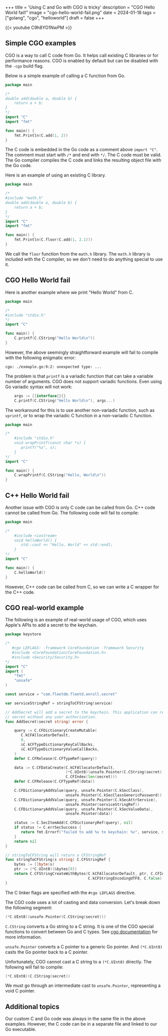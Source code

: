 +++
title = 'Using C and Go with CGO is tricky'
description = "CGO Hello World fail!"
image = "cgo-hello-world-fail.png"
date = 2024-01-18
tags = ["golang", "cgo", "helloworld"]
draft = false
+++

{{< youtube C9h8YO1NwPM >}}

## Simple CGO examples

CGO is a way to call C code from Go. It helps call existing C libraries or for performance reasons. CGO is enabled by default but can be disabled with the `-cgo` build flag.

Below is a simple example of calling a C function from Go.

```go
package main

/*
double add(double a, double b) {
    return a + b;
}
*/
import "C"
import "fmt"

func main() {
    fmt.Println(C.add(1, 2))
}
```

The C code is embedded in the Go code as a comment above `import "C"`. The comment must start with `/*` and end with `*/`. The C code must be valid.
The Go compiler compiles the C code and links the resulting object file with the Go code.

Here is an example of using an existing C library.

```go
package main

/*
#include "math.h"
double add(double a, double b) {
    return a + b;
}
*/
import "C"
import "fmt"

func main() {
    fmt.Println(C.floor(C.add(1, 2.1)))
}
```

We call the `floor` function from the `math.h` library. The `math.h` library is included with the C compiler, so we don't need to do anything special to use it.

## CGO Hello World fail

Here is another example where we print "Hello World" from C.

```go
package main

/*
#include "stdio.h"
*/
import "C"

func main() {
    C.printf(C.CString("Hello World\n"))
}
```

However, the above seemingly straightforward example will fail to compile with the following enigmatic error:

```shell
cgo: ./exmaple.go:9:2: unexpected type: ...
```

The problem is that `printf` is a variadic function that can take a variable number of arguments. CGO does not support variadic functions. Even using Go variadic syntax will not work:

```go
    args := []interface{}{}
    C.printf(C.CString("Hello World\n"), args...)
```

The workaround for this is to use another non-variadic function, such as `vprintf`, or to wrap the variadic C function in a non-variadic C function.

```go
package main

/*
    #include "stdio.h"
    void wrapPrintf(const char *s) {
       printf("%s", s);
    }
*/
import "C"

func main() {
    C.wrapPrintf(C.CString("Hello, World\n"))
}
```

## C++ Hello World fail

Another issue with CGO is only C code can be called from Go. C++ code cannot be called from Go. The following code will fail to compile:

```go
package main

/*
    #include <iostream>
    void helloWorld() {
       std::cout << "Hello, World" << std::endl;
    }
*/
import "C"

func main() {
    C.helloWorld()
}
```

However, C++ code can be called from C, so we can write a C wrapper for the C++ code.

## CGO real-world example

The following is an example of real-world usage of CGO, which uses Apple's APIs to add a secret to the keychain.

```go
package keystore

/*
   #cgo LDFLAGS: -framework CoreFoundation -framework Security
   #include <CoreFoundation/CoreFoundation.h>
   #include <Security/Security.h>
*/
import "C"
import (
    "fmt"
    "unsafe"
)

const service = "com.fleetdm.fleetd.enroll.secret"

var serviceStringRef = stringToCFString(service)

// AddSecret will add a secret to the keychain. This application can retrieve this
// secret without any user authorization.
func AddSecret(secret string) error {

    query := C.CFDictionaryCreateMutable(
       C.kCFAllocatorDefault,
       0,
       &C.kCFTypeDictionaryKeyCallBacks,
       &C.kCFTypeDictionaryValueCallBacks,
    )
    defer C.CFRelease(C.CFTypeRef(query))

    data := C.CFDataCreate(C.kCFAllocatorDefault,
                           (*C.UInt8)(unsafe.Pointer(C.CString(secret))),
                           C.CFIndex(len(secret)))
    defer C.CFRelease(C.CFTypeRef(data))

    C.CFDictionaryAddValue(query, unsafe.Pointer(C.kSecClass),
                           unsafe.Pointer(C.kSecClassGenericPassword))
    C.CFDictionaryAddValue(query, unsafe.Pointer(C.kSecAttrService),
                           unsafe.Pointer(serviceStringRef))
    C.CFDictionaryAddValue(query, unsafe.Pointer(C.kSecValueData),
                           unsafe.Pointer(data))

    status := C.SecItemAdd(C.CFDictionaryRef(query), nil)
    if status != C.errSecSuccess {
       return fmt.Errorf("failed to add %v to keychain: %v", service, status)
    }
    return nil
}

// stringToCFString will return a CFStringRef
func stringToCFString(s string) C.CFStringRef {
    bytes := []byte(s)
    ptr := (*C.UInt8)(&bytes[0])
    return C.CFStringCreateWithBytes(C.kCFAllocatorDefault, ptr, C.CFIndex(len(bytes)),
                                     C.kCFStringEncodingUTF8, C.false)
}
```

The C linker flags are specified with the `#cgo LDFLAGS` directive.

The CGO code uses a lot of casting and data conversion. Let's break down the following segment:

```go
(*C.UInt8)(unsafe.Pointer(C.CString(secret)))
```

`C.CString` converts a Go string to a C string. It is one of the CGO special functions to convert between Go and C types. See [cgo documentation](https://pkg.go.dev/cmd/cgo) for more information.

`unsafe.Pointer` converts a C pointer to a generic Go pointer. And `(*C.UInt8)` casts the Go pointer back to a C pointer.

Unfortunately, CGO cannot cast a C string to a `(*C.UInt8)` directly. The following will fail to compile:

```go
(*C.UInt8)(C.CString(secret))
```

We must go through an intermediate cast to `unsafe.Pointer`, representing a void C pointer.

## Additional topics

Our custom C and Go code was always in the same file in the above examples. However, the C code can be in a separate file and linked to our Go executable.
